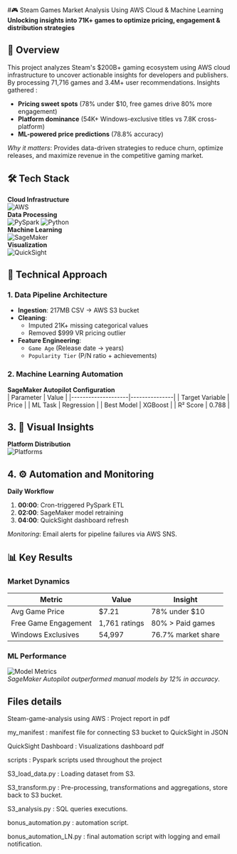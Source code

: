 #🎮 Steam Games Market Analysis Using AWS Cloud & Machine Learning  
**Unlocking insights into 71K+ games to optimize pricing, engagement & distribution strategies** 

## 🌟 Overview  
This project analyzes Steam's $200B+ gaming ecosystem using AWS cloud infrastructure to uncover actionable insights for developers and publishers. By processing 71,716 games and 3.4M+ user recommendations. Insights gathered :

- **Pricing sweet spots** (78% under $10, free games drive 80% more engagement)  
- **Platform dominance** (54K+ Windows-exclusive titles vs 7.8K cross-platform)  
- **ML-powered price predictions** (78.8% accuracy)  

*Why it matters*: Provides data-driven strategies to reduce churn, optimize releases, and maximize revenue in the competitive gaming market.

## 🛠️ Tech Stack  
**Cloud Infrastructure**  
![AWS](https://img.shields.io/badge/AWS-EC2%20|%20S3%20|%20SageMaker%20|%20QuickSight-orange)  
**Data Processing**  
![PySpark](https://img.shields.io/badge/PySpark-3.5.3-red) ![Python](https://img.shields.io/badge/Python-3.10-blue)  
**Machine Learning**  
![SageMaker](https://img.shields.io/badge/AutoML-SageMaker%20Autopilot-yellowgreen)  
**Visualization**  
![QuickSight](https://img.shields.io/badge/Dashboards-AWS%20QuickSight-9cf)  

## 🔧 Technical Approach  
### 1. Data Pipeline Architecture  
- **Ingestion**: 217MB CSV → AWS S3 bucket  
- **Cleaning**:  
  - Imputed 21K+ missing categorical values  
  - Removed $999 VR pricing outlier  
- **Feature Engineering**:  
  - `Game Age` (Release date → years)  
  - `Popularity Tier` (P/N ratio + achievements)
 
### 2. Machine Learning Automation  
**SageMaker Autopilot Configuration**  
| Parameter          | Value         |
|--------------------|---------------|
| Target Variable    | Price         |
| ML Task            | Regression    |
| Best Model         | XGBoost       |
| R² Score           | 0.788         | 

## 3. 📸 Visual Insights  
**Platform Distribution**  
![Platforms](https://via.placeholder.com/600x400.png/0000FF/FFFFFF?text=Windows+54K+Mac+2.1K+Linux+1.7K)  

## 4. ⚙️ Automation and Monitoring 
**Daily Workflow**  
1. **00:00**: Cron-triggered PySpark ETL  
2. **02:00**: SageMaker model retraining  
3. **04:00**: QuickSight dashboard refresh  

*Monitoring*: Email alerts for pipeline failures via AWS SNS.
  
## 📊 Key Results  
### Market Dynamics  
| Metric                | Value         | Insight                         |
|-----------------------|---------------|---------------------------------|
| Avg Game Price        | $7.21         | 78% under $10                   |
| Free Game Engagement  | 1,761 ratings | 80% > Paid games                |
| Windows Exclusives    | 54,997        | 76.7% market share              |

### ML Performance  
![Model Metrics](https://via.placeholder.com/600x300.png/000/fff?text=R²+0.788+MAE+2.59+RMSE+3.42)  
*SageMaker Autopilot outperformed manual models by 12% in accuracy*.  


## Files details
Steam-game-analysis using AWS : Project report in pdf

my_manifest : manifest file for connecting S3 bucket to QuickSight in JSON

QuickSight Dashboard : Visualizations dashboard pdf

scripts : Pyspark scripts used throughout the project

S3_load_data.py : Loading dataset from S3.

S3_transform.py : Pre-processing, transformations and aggregations, store back to S3 bucket.

S3_analysis.py : SQL queries executions.

bonus_automation.py : automation script.

bonus_automation_LN.py : final automation script with logging and email notification.
